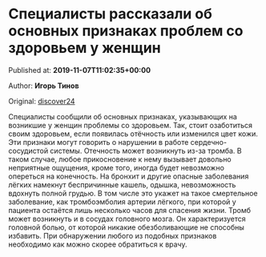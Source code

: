 
# Специалисты рассказали об основных признаках проблем со здоровьем у женщин

Published at: **2019-11-07T11:02:35+00:00**

Author: **Игорь Тинов**

Original: [discover24](https://discover24.ru/2019/11/spetsialisty-rasskazali-ob-osnovnyh-priznakah-problem-so-zdorovem-u-zhenschin/)

Специалисты сообщили об основных признаках, указывающих на возникшие у женщин проблемы со здоровьем.
Так, стоит озаботиться своим здоровьем, если появилась отёчность или изменился цвет кожи. Эти признаки могут говорить о нарушении в работе сердечно-сосудистой системы. Отечность может возникнуть из-за тромба. В таком случае, любое прикосновение к нему вызывает довольно неприятные ощущения, кроме того, иногда будет невозможно опереться на конечность.
На бронхит и другие опасные заболевания лёгких намекнут беспричинные кашель, одышка, невозможность вдохнуть полной грудью. В том числе это укажет на такое смертельное заболевание, как тромбоэмболия артерии лёгкого, при которой у пациента остаётся лишь несколько часов для спасения жизни.
Тромб может возникнуть и в сосудах головного мозга. Он характеризуется головной болью, от которой никакие обезболивающие не способны избавить.
При обнаружении любого из подобных признаков необходимо как можно скорее обратиться к врачу.
